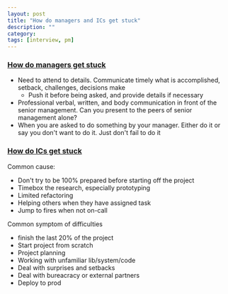 ```yaml
---
layout: post
title: "How do managers and ICs get stuck"
description: ""
category: 
tags: [interview, pm]
---
```


### [How do managers get stuck](https://medium.com/@skamille/how-do-managers-get-stuck-b6ec9ecd1da1)

* Need to attend to details. Communicate timely what is accomplished, setback, challenges, decisions make
  * Push it before being asked, and provide details if necessary
* Professional verbal, written, and body communication in front of the senior management. Can you present to the peers of senior management alone?
* When you are asked to do something by your manager. Either do it or say you don't want to do it. Just don't fail to do it


### [How do ICs get stuck](https://medium.com/@skamille/how-do-individual-contributors-get-stuck-63102ba43516)

Common cause:

* Don't try to be 100% prepared before starting off the project
* Timebox the research, especially prototyping
* Limited refactoring
* Helping others when they have assigned task
* Jump to fires when not on-call

Common symptom of difficulties

* finish the last 20% of the project
* Start project from scratch
* Project planning
* Working with unfamiliar lib/system/code
* Deal with surprises and setbacks
* Deal with bureacracy or external partners
* Deploy to prod


